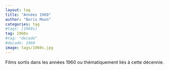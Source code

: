 ```yaml
---
layout: tag
title: "Années 1960"
author: "Boris Moon"
categories: tag
#tags: [1960s]
tag: 1960s
#tag: "decade"
#decade: 1960
image: tags/1960s.jpg
---
```


Films sortis dans les années 1960 ou thématiquement liés à cette décennie.
